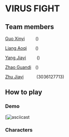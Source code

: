 # VIRUS FIGHT
## Team members
[Guo Xinyi](https://github.com/guoxinyicindy)&ensp;&ensp;&ensp;&ensp;&ensp;()

[Liang Aoqi](https://github.com/LEUNGNGOKI)&ensp;&ensp;&ensp;&ensp;()

[Yang Jiayi](https://github.com/Seaflight4)&ensp;&ensp;&ensp;&ensp;&ensp;()

[Zhao Guandi](https://github.com/Booker-zgd)&ensp;&ensp;()

[Zhu Jiayi](https://github.com/Andreazjy)&ensp;&ensp;&ensp;&ensp;&ensp;&ensp;(3036127713)

## How to play
### Demo
[![asciicast]()

### Characters
